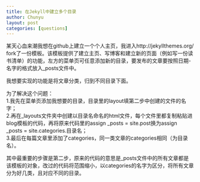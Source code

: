 ```yaml
---
title: 在Jekyll中建立多个目录
author: Chunyu
layout: post
categories: [questions]
---
```

某天心血来潮我想在github上建立一个个人主页，我进入http://jekyllthemes.org/ fork了一份模板。该模板提供了建立主页、写博客和建立新的页面（例如写一份读书清单）的功能，左方的菜单页可任意添加新的目录，要发布的文章要按照日期-名字的格式放入_posts文件中。

我想要实现的功能是将文章分类，归到不同目录下面。

为了解决这个问题：  
1.我先在菜单页添加我想要的目录，目录里的layout填第二步中创建的文件的名字；  
2.再在_layouts文件夹中创建以目录名命名的html文件，每个文件里都复制粘贴进blog模板的代码，再将原来代码里的assign _posts = site.post换为assign _posts = site.categories.目录名；  
3.最后在每篇文章里添加了categories，同一类文章的categories相同（为目录名）。

其中最重要的步骤是第二步，原来的代码的意思是_posts文件中的所有文章都是该模板的对象，改过的代码将范围缩小，以categories的名字为区分，将所有文章分为好几类，且对应不同的目录。